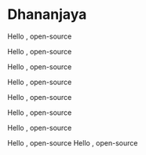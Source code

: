 # Dhananjaya
Hello , open-source

Hello , open-source

Hello , open-source

Hello , open-source

Hello , open-source

Hello , open-source

Hello , open-source

Hello , open-source
Hello , open-source

